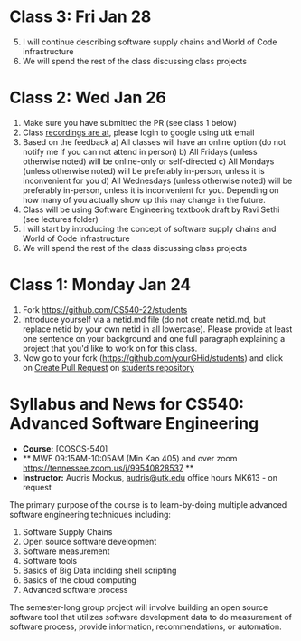 # Class 3: Fri Jan 28
5. I will continue describing software supply chains and World of Code infrastructure
6. We will spend the rest of the class discussing class projects

# Class 2: Wed Jan 26
1. Make sure you have submitted the PR (see class 1 below)
2. Class [recordings are at](https://drive.google.com/drive/folders/1iTYjIME0nwAoozlwIzbyvt1Wg0Vvdhfs?usp=sharing), please login to google using utk email
3. Based on the feedback
    a) All classes will have an online option (do not notify me if you can not attend in person)
    b) All Fridays (unless otherwise noted) will be online-only or self-directed
    c) All Mondays (unless otherwise noted) will be preferably in-person, unless it is inconvenient for you
    d) All Wednesdays (unless otherwise noted) will be preferably in-person, unless it is inconvenient for you. Depending on how many of you actually show up this may change in the future.
4. Class will be using Software Engineering textbook draft by Ravi Sethi (see lectures folder)
5. I will start by introducing the concept of software supply chains and World of Code infrastructure
6. We will spend the rest of the class discussing class projects

# Class 1: Monday Jan 24

1. Fork  https://github.com/CS540-22/students
1. Introduce yourself via a netid.md file (do not create netid.md,
   but replace netid by your own netid in all lowercase). Please
   provide at least one sentence on your background and one full
   paragraph explaining a project that you'd like to work on for this class. 
1. Now go to your fork (https://github.com/yourGHid/students) and click on [Create Pull Request](https://help.github.com/articles/using-pull-requests/) on [students repository](https://github.com/CS540-22/students)
   

# Syllabus and News for CS540: Advanced Software Engineering

* **Course:** [COSCS-540]
* ** MWF 09:15AM-10:05AM  (Min Kao 405) and over zoom
  https://tennessee.zoom.us/j/99540828537  **
* **Instructor:** Audris Mockus, [audris@utk.edu](mailto:audris@utk.edu) office hours MK613 - on request

The primary purpose of the course is to learn-by-doing multiple advanced
software engineering techniques including:
1. Software Supply Chains
1. Open source software development
1. Software measurement
1. Software tools
1. Basics of Big Data inclding shell scripting
1. Basics of the cloud computing
1. Advanced software process

The semester-long group project will involve building an
open source software tool that utilizes software development data to
do measurement of software process, provide information, recommendations, or automation. 



